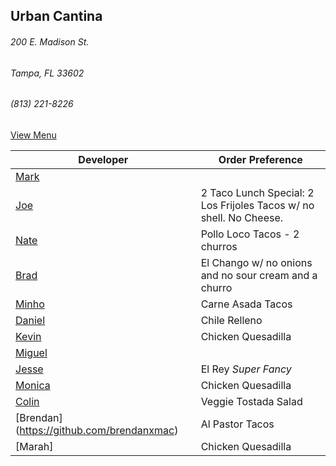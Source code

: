 ## Urban Cantina
###### 200 E. Madison St.
###### Tampa, FL 33602
###### (813) 221-8226

[View Menu](https://store7.geomerx.com/urbancantina/index.cfm?fuseaction=category&categoryID=1)



Developer     | Order Preference
--------------|---------------------
[Mark](http://github.com/mark-smithtb)              |  
[Joe](https://github.com/Montchat)                  | 2 Taco Lunch Special: 2 Los Frijoles Tacos w/ no shell. No Cheese.
[Nate](https://github.com/thunemn)                  | Pollo Loco Tacos - 2 churros
[Brad](https://github.com/bself)                    | El Chango w/ no onions and no sour cream and a churro
[Minho](https://github.com/minhochoi)               | Carne Asada Tacos
[Daniel](https://github.come/dtartaglia)            | Chile Relleno
[Kevin]()                                           | Chicken Quesadilla
[Miguel](https://github.com/MiguelBrito1086)        |         
[Jesse](https://github.com/jessecurry)    	        | El Rey *Super Fancy*
[Monica]()                                          | Chicken Quesadilla
[Colin](https://github.com/ColinFendrick)           | Veggie Tostada Salad
[Brendan] (https://github.com/brendanxmac)          | Al Pastor Tacos
[Marah]                                             | Chicken Quesadilla
